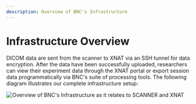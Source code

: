 ```yaml
---
description: Overview of BNC's Infrastructure
---
```


# Infrastructure Overview

DICOM data are sent from the scanner to XNAT via an SSH tunnel for data encryption. After the data have been successfully uploaded, researchers can view their experiment data through the XNAT portal or export session data programmatically via BNC's suite of processing tools.  The following diagram illustrates our complete infrastructure setup:

![Overview of BNC's Infrastructure as it relates to SCANNER and XNAT](.gitbook/assets/xnat\_data\_flow.png)

